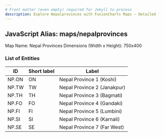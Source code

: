 ```yaml
---
# Front matter (even empty) required for Jekyll to process
description: Explore Nepalprovinces with FusionCharts Maps – Detailed features for seamless integration. Try now & enhance your data visualization today! 
---
```


## JavaScript Alias: maps/nepalprovinces

Map Name: Nepal Provinces
Dimensions (Width x Height): 750x400






### List of Entities

ID | Short label | Label
---|---|---|
NP.ON|ON|Nepal Province 1 (Koshi)	
NP.TW|TW|Nepal Province 2 (Janakpur)
NP.TH|TH|Nepal Province 3 (Bagmati)
NP.FO|FO|Nepal Province 4 (Gandaki)
NP.FI|FI|Nepal Province 5 (Lumbini)
NP.SI|SI|Nepal Province 6 (Karnali)
NP.SE|SE|Nepal Province 7 (Far West)